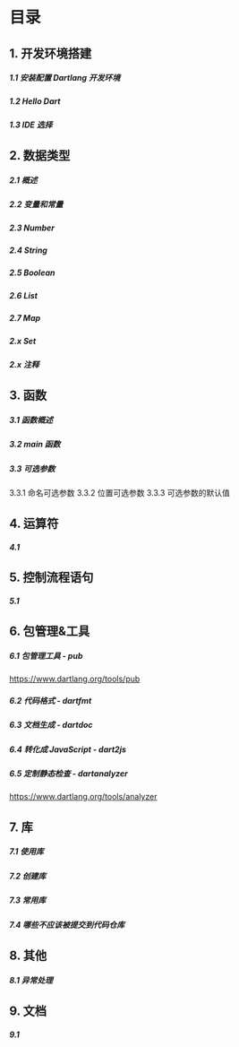 # 目录

## 1. 开发环境搭建
##### 1.1 安装配置 Dartlang 开发环境
##### 1.2 Hello Dart
##### 1.3 IDE 选择

## 2. 数据类型
##### 2.1 概述
##### 2.2 变量和常量
##### 2.3 Number
##### 2.4 String
##### 2.5 Boolean
##### 2.6 List
##### 2.7 Map
##### 2.x Set
##### 2.x 注释

## 3. 函数
##### 3.1 函数概述
##### 3.2 main 函数
##### 3.3 可选参数
3.3.1 命名可选参数
3.3.2 位置可选参数
3.3.3 可选参数的默认值

## 4. 运算符
##### 4.1 

## 5. 控制流程语句
##### 5.1 

## 6. 包管理&工具
##### 6.1 包管理工具 - pub
https://www.dartlang.org/tools/pub
##### 6.2 代码格式 - dartfmt
##### 6.3 文档生成 - dartdoc
##### 6.4 转化成 JavaScript - dart2js
##### 6.5 定制静态检查 - dartanalyzer
https://www.dartlang.org/tools/analyzer

## 7. 库
##### 7.1 使用库
##### 7.2 创建库
##### 7.3 常用库
##### 7.4 哪些不应该被提交到代码仓库

## 8. 其他
##### 8.1 异常处理

## 9. 文档
##### 9.1 